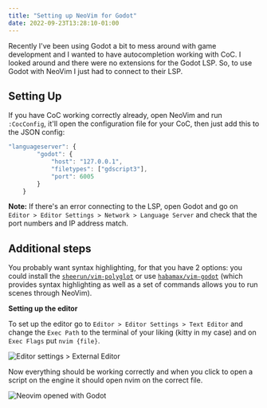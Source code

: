 ```yaml
---
title: "Setting up NeoVim for Godot"
date: 2022-09-23T13:28:10-01:00
---
```


Recently I've been using Godot a bit to mess around with game development and I wanted to have autocompletion working with CoC. I looked around and there were no extensions for the Godot LSP. So, to use Godot with NeoVim I just had to connect to their LSP. 

## Setting Up

If you have CoC working correctly already, open NeoVim and run `:CocConfig`, it'll open the configuration file for your CoC, then just add this to the JSON config:
```js
"languageserver": {
        "godot": {
            "host": "127.0.0.1",
            "filetypes": ["gdscript3"],
            "port": 6005
        }
    }
```
**Note:** If there's an error connecting to the LSP, open Godot and go on `Editor > Editor Settings > Network > Language Server` and check that the port numbers and IP address match.

## Additional steps
You probably want syntax highlighting, for that you have 2 options: you could install the [`sheerun/vim-polyglot`](https://github.com/sheerun/vim-polyglot) or use [`habamax/vim-godot`](https://github.com/habamax/vim-godot) (which provides syntax highlighting as well as a set of commands allows you to run scenes through NeoVim). 

**Setting up the editor**  

To set up the editor go to `Editor > Editor Settings > Text Editor` and change the `Exec Path` to the terminal of your liking (kitty in my case) and on `Exec Flags` put `nvim {file}`.  

![Editor settings > External Editor](/blog/nvim-for-godot/godot.png)

Now everything should be working correctly and when you click to open a script on the engine it should open nvim on the correct file.  

![Neovim opened with Godot](/blog/nvim-for-godot/vim.png)